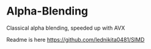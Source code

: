 # Alpha-Blending
Classical alpha blending, speeded up with AVX

Readme is here https://github.com/lednikita0481/SIMD
